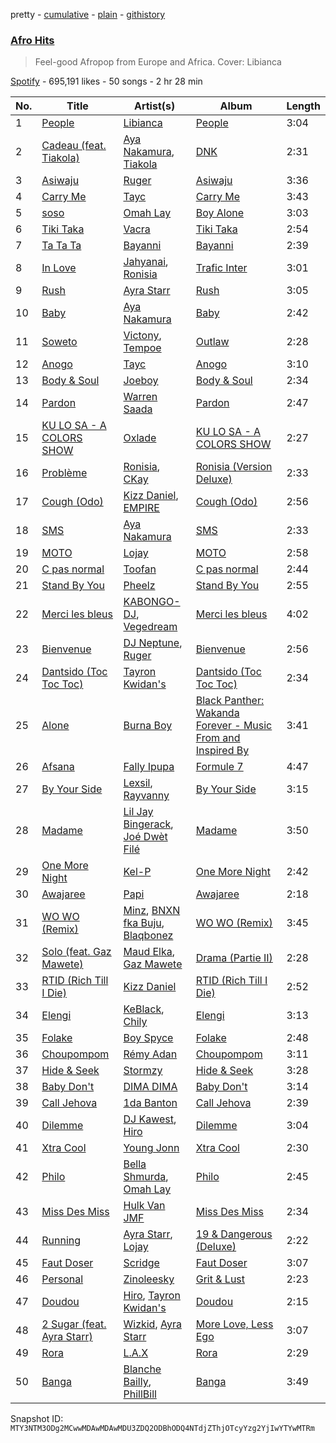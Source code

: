 pretty - [cumulative](/playlists/cumulative/37i9dQZF1DWX0o6sD1a6P5.md) - [plain](/playlists/plain/37i9dQZF1DWX0o6sD1a6P5) - [githistory](https://github.githistory.xyz/mackorone/spotify-playlist-archive/blob/main/playlists/plain/37i9dQZF1DWX0o6sD1a6P5)

### [Afro Hits](https://open.spotify.com/playlist/37i9dQZF1DWX0o6sD1a6P5)

> Feel\-good Afropop from Europe and Africa\. Cover: Libianca

[Spotify](https://open.spotify.com/user/spotify) - 695,191 likes - 50 songs - 2 hr 28 min

| No. | Title | Artist(s) | Album | Length |
|---|---|---|---|---|
| 1 | [People](https://open.spotify.com/track/26b3oVLrRUaaybJulow9kz) | [Libianca](https://open.spotify.com/artist/7kjSuFGKhLm8b5qXoMhRkJ) | [People](https://open.spotify.com/album/5Hmh6N8oisrcuZKa8EY5dn) | 3:04 |
| 2 | [Cadeau \(feat\. Tiakola\)](https://open.spotify.com/track/4serT1J6lu8eTsMMG9VhF8) | [Aya Nakamura](https://open.spotify.com/artist/7IlRNXHjoOCgEAWN5qYksg), [Tiakola](https://open.spotify.com/artist/3vUMXQ9kPnZAQkMkZZ7Hfh) | [DNK](https://open.spotify.com/album/2sDLGR5LQ1pRmyCOT0alhN) | 2:31 |
| 3 | [Asiwaju](https://open.spotify.com/track/7ErtOGQ9DwyQa3lwP77j4u) | [Ruger](https://open.spotify.com/artist/0a1SidMjD8D6EHvJph4n2H) | [Asiwaju](https://open.spotify.com/album/5xqEVPQeBA9GUnEFJhyCtt) | 3:36 |
| 4 | [Carry Me](https://open.spotify.com/track/3vxS3k5siCY0mFfGGTx4pk) | [Tayc](https://open.spotify.com/artist/7gU9VyFRN3JWPJ5oHOil60) | [Carry Me](https://open.spotify.com/album/2hEk1tP9rtBhcwNTNSMkDs) | 3:43 |
| 5 | [soso](https://open.spotify.com/track/1wADwLSkYhrSmy4vdy6BRn) | [Omah Lay](https://open.spotify.com/artist/5yOvAmpIR7hVxiS6Ls5DPO) | [Boy Alone](https://open.spotify.com/album/5NLjxx8nRy9ooUmgpOvfem) | 3:03 |
| 6 | [Tiki Taka](https://open.spotify.com/track/7LKbaK4RD00Nso9EJk4opn) | [Vacra](https://open.spotify.com/artist/5OLkn5GT6EcMuJzjwgvQnu) | [Tiki Taka](https://open.spotify.com/album/0BxUHxJCLTnXXtBjIUK51N) | 2:54 |
| 7 | [Ta Ta Ta](https://open.spotify.com/track/3rmqNsOiGqqvFNTmGlzl4R) | [Bayanni](https://open.spotify.com/artist/6FbCERtE2CKqEWihHMYjcG) | [Bayanni](https://open.spotify.com/album/0XIgw74GKfTD6MCOHzhovL) | 2:39 |
| 8 | [In Love](https://open.spotify.com/track/4WM7I8zRXJ6qjl4kuHeHrF) | [Jahyanai](https://open.spotify.com/artist/09FXva53dWku8Gu5N73rR8), [Ronisia](https://open.spotify.com/artist/4krMq8pXkLVTGplpYgHlnV) | [Trafic Inter](https://open.spotify.com/album/4gPe7bl2PI7Jv1acB0J3gw) | 3:01 |
| 9 | [Rush](https://open.spotify.com/track/1rrqJ9QkOBYJlsZgqqwxgB) | [Ayra Starr](https://open.spotify.com/artist/3ZpEKRjHaHANcpk10u6Ntq) | [Rush](https://open.spotify.com/album/6CvEsGBD3JdbDKpmJaXn2E) | 3:05 |
| 10 | [Baby](https://open.spotify.com/track/5uKJiHdlDBz53cM1qZd0yB) | [Aya Nakamura](https://open.spotify.com/artist/7IlRNXHjoOCgEAWN5qYksg) | [Baby](https://open.spotify.com/album/5IdztduZ9UaHxZm0xDyEyA) | 2:42 |
| 11 | [Soweto](https://open.spotify.com/track/3IQT2MM49GkXfHF9eemaw5) | [Victony](https://open.spotify.com/artist/1E5hfn5BduN2nnoZCJmUVG), [Tempoe](https://open.spotify.com/artist/1X7glgDhqNq1qn0Qv9g3K4) | [Outlaw](https://open.spotify.com/album/1oSN6MKvpXR5WOHnsPi05w) | 2:28 |
| 12 | [Anogo](https://open.spotify.com/track/4TS6GJz8xn4suZRv3yHUnf) | [Tayc](https://open.spotify.com/artist/7gU9VyFRN3JWPJ5oHOil60) | [Anogo](https://open.spotify.com/album/09SRcm2Hxpmf2N9zRFouhT) | 3:10 |
| 13 | [Body & Soul](https://open.spotify.com/track/1lrHmP6m1Qcmhwlg2yrjdU) | [Joeboy](https://open.spotify.com/artist/1XavfPKBpNjkOfxHINlMHF) | [Body & Soul](https://open.spotify.com/album/4CwzVkma2EkIpKwXpHHUdQ) | 2:34 |
| 14 | [Pardon](https://open.spotify.com/track/2Fq5X3Mk5wBXm0Ba6HLhRC) | [Warren Saada](https://open.spotify.com/artist/1gqvlpGMzW0ynXNMlu6pIM) | [Pardon](https://open.spotify.com/album/2lg8wdL4nCUipxVf6Rr0l4) | 2:47 |
| 15 | [KU LO SA \- A COLORS SHOW](https://open.spotify.com/track/2WigMwGJysIh9fRnSJvpjn) | [Oxlade](https://open.spotify.com/artist/3WTrdbZU99dgTtt3ZkyamT) | [KU LO SA \- A COLORS SHOW](https://open.spotify.com/album/36bNKiiUjxUCaAO7QtUVfi) | 2:27 |
| 16 | [Problème](https://open.spotify.com/track/1IKD320Lvoj3TgAUnCVE28) | [Ronisia](https://open.spotify.com/artist/4krMq8pXkLVTGplpYgHlnV), [CKay](https://open.spotify.com/artist/048LktY5zMnakWq7PTtFrz) | [Ronisia \(Version Deluxe\)](https://open.spotify.com/album/6n3BM7djoly8rX6AG9dnFW) | 2:33 |
| 17 | [Cough \(Odo\)](https://open.spotify.com/track/0u2A4QNAMUyfQbgfVR3HvK) | [Kizz Daniel](https://open.spotify.com/artist/1X6cBGnXpEpN7CmflLKmLV), [EMPIRE](https://open.spotify.com/artist/3hPFJ4ShHVEAaL689YeblD) | [Cough \(Odo\)](https://open.spotify.com/album/3j33Z0rLryDGCZFRhppoZq) | 2:56 |
| 18 | [SMS](https://open.spotify.com/track/6PlZ3T2h2dpoEWKrviNkKS) | [Aya Nakamura](https://open.spotify.com/artist/7IlRNXHjoOCgEAWN5qYksg) | [SMS](https://open.spotify.com/album/3IW8rGJYse4RVtu1GaAGQJ) | 2:33 |
| 19 | [MOTO](https://open.spotify.com/track/1b83195i03SMUa1VWto8Z5) | [Lojay](https://open.spotify.com/artist/3ONGmday8YN8AkbsRk01iL) | [MOTO](https://open.spotify.com/album/3MXt0hRNSIulLZy7x1XpAg) | 2:58 |
| 20 | [C pas normal](https://open.spotify.com/track/01BN8m09yMyhKHJL3PDUzC) | [Toofan](https://open.spotify.com/artist/5BfpzKNakWiXUNm1RfBgUi) | [C pas normal](https://open.spotify.com/album/3uUgzic021PoofEn1wD2NK) | 2:44 |
| 21 | [Stand By You](https://open.spotify.com/track/4uSn4uo2QYTJcENcvVri96) | [Pheelz](https://open.spotify.com/artist/5Jv1MsZBh0sqokFq7pU8Xg) | [Stand By You](https://open.spotify.com/album/4xyk3drYz00n2co5h3h2Kc) | 2:55 |
| 22 | [Merci les bleus](https://open.spotify.com/track/0tFY357QKe2GKvjcWA1kxK) | [KABONGO\-DJ](https://open.spotify.com/artist/3hMFSJWyvWxr5XvsCTikVP), [Vegedream](https://open.spotify.com/artist/4eYnorQRhVHT2KBl2UyHHd) | [Merci les bleus](https://open.spotify.com/album/3ifVPOJBoE2k6Y93l9Hb3b) | 4:02 |
| 23 | [Bienvenue](https://open.spotify.com/track/5X55V3mn3RTvHAheUtL6LR) | [DJ Neptune](https://open.spotify.com/artist/3L4ZO0ZaSe1qeucpQK8tBR), [Ruger](https://open.spotify.com/artist/0a1SidMjD8D6EHvJph4n2H) | [Bienvenue](https://open.spotify.com/album/7I8qzFpNzR1NT1n65rfW1W) | 2:56 |
| 24 | [Dantsido \(Toc Toc Toc\)](https://open.spotify.com/track/1NUEUFueiCYana070TfNa0) | [Tayron Kwidan's](https://open.spotify.com/artist/1wlqglR1kdPF2T0Rxee11v) | [Dantsido \(Toc Toc Toc\)](https://open.spotify.com/album/708goXDKDeNZQEZfWlgnuX) | 2:34 |
| 25 | [Alone](https://open.spotify.com/track/0AoBY2Y3qs6dtGgOD6c91N) | [Burna Boy](https://open.spotify.com/artist/3wcj11K77LjEY1PkEazffa) | [Black Panther: Wakanda Forever \- Music From and Inspired By](https://open.spotify.com/album/06RK0wX4GqHcxBtHlVoGH5) | 3:41 |
| 26 | [Afsana](https://open.spotify.com/track/0Ms0rronIijW3ngbCOtRlB) | [Fally Ipupa](https://open.spotify.com/artist/6IflU2YrY5Cyw7YoBICosV) | [Formule 7](https://open.spotify.com/album/3QioaSF8lar1qnvwhMKDM6) | 4:47 |
| 27 | [By Your Side](https://open.spotify.com/track/3kyS2lEAAKjva2f42O1KyT) | [Lexsil](https://open.spotify.com/artist/6Hld2ORUmr5945JQVc3N5h), [Rayvanny](https://open.spotify.com/artist/7G9dCn1mqomAa0ucJoBm6J) | [By Your Side](https://open.spotify.com/album/0WBj9GaZEf7oG2SyGmG63M) | 3:15 |
| 28 | [Madame](https://open.spotify.com/track/20j6b2Jt37Q6nwJh2jVO72) | [Lil Jay Bingerack](https://open.spotify.com/artist/5v1lkZbpgPYKmyDzqc4Klu), [Joé Dwèt Filé](https://open.spotify.com/artist/26zgIfFyTCImkHAp5gwKW8) | [Madame](https://open.spotify.com/album/1rVfhoBcFdqvtKPL9cIy1G) | 3:50 |
| 29 | [One More Night](https://open.spotify.com/track/6ZZgjRB0CXBsKGxpJIXYFD) | [Kel\-P](https://open.spotify.com/artist/4j2hypl84JFGRz00du5JT8) | [One More Night](https://open.spotify.com/album/2es5R7Gz861GtXSChRu6JG) | 2:42 |
| 30 | [Awajaree](https://open.spotify.com/track/5MJqTovX6d8m1LCh3CLHgd) | [Papi](https://open.spotify.com/artist/1seuCAgNtazhgOk3LaP68H) | [Awajaree](https://open.spotify.com/album/3tzIu51reZALx78qZPxGl6) | 2:18 |
| 31 | [WO WO \(Remix\)](https://open.spotify.com/track/7v6HbQggLsB2UUCqABkJoX) | [Minz](https://open.spotify.com/artist/2XNwtpu314ZSFziTt0ZqZT), [BNXN fka Buju](https://open.spotify.com/artist/3zaDigUwjHvjOkSn0NDf9x), [Blaqbonez](https://open.spotify.com/artist/12kjvw4e3gLp6qVHO65n7W) | [WO WO \(Remix\)](https://open.spotify.com/album/3wwREZUMLVKc33adNjlAhi) | 3:45 |
| 32 | [Solo \(feat\. Gaz Mawete\)](https://open.spotify.com/track/00oFCH0STRe9cqAYqX1ZCm) | [Maud Elka](https://open.spotify.com/artist/2U3zSgyMqytkWn9ZmX94ZR), [Gaz Mawete](https://open.spotify.com/artist/4WSA56zRr2ZBnbQqVNrMay) | [Drama \(Partie II\)](https://open.spotify.com/album/0EsDUFsahyHF3yksO3o5vW) | 2:28 |
| 33 | [RTID \(Rich Till I Die\)](https://open.spotify.com/track/47rtDAZmqRUjba0V1en3XY) | [Kizz Daniel](https://open.spotify.com/artist/1X6cBGnXpEpN7CmflLKmLV) | [RTID \(Rich Till I Die\)](https://open.spotify.com/album/1VXKPWoui5j6UsxWrhvSDV) | 2:52 |
| 34 | [Elengi](https://open.spotify.com/track/0uUAqOdZFxa3yLi74cALfV) | [KeBlack](https://open.spotify.com/artist/7x3eTVPlBiPjXHn3qotY86), [Chily](https://open.spotify.com/artist/0mnNM5o7vtxo3ivC7Tmoah) | [Elengi](https://open.spotify.com/album/1euNOY9La6HVtlhADfFXaB) | 3:13 |
| 35 | [Folake](https://open.spotify.com/track/5FCS33n2pWeNBFjQpwKaiH) | [Boy Spyce](https://open.spotify.com/artist/6DUbLg2GQ7Dd7G9v6uwoPT) | [Folake](https://open.spotify.com/album/1zXxlkgp0TkifABiPujJ1i) | 2:48 |
| 36 | [Choupompom](https://open.spotify.com/track/4Z1KZDjDGW7uJYawo2rb1t) | [Rémy Adan](https://open.spotify.com/artist/4C4OK8Lx2rf53IUo1FUUBo) | [Choupompom](https://open.spotify.com/album/0NVRT6idOH6DcJurh54vip) | 3:11 |
| 37 | [Hide & Seek](https://open.spotify.com/track/7cFPWLFiE60sdgzPsyydUJ) | [Stormzy](https://open.spotify.com/artist/2SrSdSvpminqmStGELCSNd) | [Hide & Seek](https://open.spotify.com/album/1PTZnwfkh9YQUJLSdBOvFe) | 3:28 |
| 38 | [Baby Don't](https://open.spotify.com/track/4kb1AKfSXCf7S4jDjMATEo) | [DIMA DIMA](https://open.spotify.com/artist/5eb7nRgBZmN9EIBVLLZjbu) | [Baby Don't](https://open.spotify.com/album/6XWQIMu1aMtt2dV4Eh9XwH) | 3:14 |
| 39 | [Call Jehova](https://open.spotify.com/track/1CANP9um3E8PolYHhvzttV) | [1da Banton](https://open.spotify.com/artist/6dlzQ6fiPna40trq1Ek6cb) | [Call Jehova](https://open.spotify.com/album/0bDZOcGeHoA2GM0qll0beL) | 2:39 |
| 40 | [Dilemme](https://open.spotify.com/track/1yRXFMwYvvoCG6Q2lDngzD) | [DJ Kawest](https://open.spotify.com/artist/3kEcQwpYE06lQJAAA3fVAA), [Hiro](https://open.spotify.com/artist/64XqdWjtYhfMJeQB7wtAwS) | [Dilemme](https://open.spotify.com/album/0DnzM5Uqhf5i6oKsrgY6DM) | 3:04 |
| 41 | [Xtra Cool](https://open.spotify.com/track/5F4OfeowSReF93KcH2eUcG) | [Young Jonn](https://open.spotify.com/artist/4JM1zsVj1pt38Q8mhv5teI) | [Xtra Cool](https://open.spotify.com/album/0VCIXWb1BjfOfBOLJTOOUL) | 2:30 |
| 42 | [Philo](https://open.spotify.com/track/5OTKO93FLT25URfam2hZgP) | [Bella Shmurda](https://open.spotify.com/artist/7kK5badbqOjd8WlT2XWMeM), [Omah Lay](https://open.spotify.com/artist/5yOvAmpIR7hVxiS6Ls5DPO) | [Philo](https://open.spotify.com/album/4z0qErs8qvQsNIDVQyaWjl) | 2:45 |
| 43 | [Miss Des Miss](https://open.spotify.com/track/2Qexnj9p4HuIbEljqrjlce) | [Hulk Van JMF](https://open.spotify.com/artist/2D2Wm1oAJrDRzXVzxkyBOE) | [Miss Des Miss](https://open.spotify.com/album/2JHZlpiaErSIdrv69sEt2S) | 2:34 |
| 44 | [Running](https://open.spotify.com/track/1tKsfYB65Kz74yk0HMCdcH) | [Ayra Starr](https://open.spotify.com/artist/3ZpEKRjHaHANcpk10u6Ntq), [Lojay](https://open.spotify.com/artist/3ONGmday8YN8AkbsRk01iL) | [19 & Dangerous \(Deluxe\)](https://open.spotify.com/album/16ppCNm1KGCgUS0g3iKqh8) | 2:22 |
| 45 | [Faut Doser](https://open.spotify.com/track/43jZVC7IotPEq3EVuNwT0g) | [Scridge](https://open.spotify.com/artist/6fYEeLBc96CguiLq9FPBQU) | [Faut Doser](https://open.spotify.com/album/5Uh5XXs9EyaB54BGseQTiz) | 3:07 |
| 46 | [Personal](https://open.spotify.com/track/4iL7caaYvGopP9d6hdlMAi) | [Zinoleesky](https://open.spotify.com/artist/6Kp3KWPiVgi33DkJqo9T4g) | [Grit & Lust](https://open.spotify.com/album/4se56vUQlf2nGZHynfAkTZ) | 2:23 |
| 47 | [Doudou](https://open.spotify.com/track/2ppPvgLyLGu9dMnOiT17I8) | [Hiro](https://open.spotify.com/artist/64XqdWjtYhfMJeQB7wtAwS), [Tayron Kwidan's](https://open.spotify.com/artist/1wlqglR1kdPF2T0Rxee11v) | [Doudou](https://open.spotify.com/album/1a2bFboCcGFZpCd4lQu8pf) | 2:15 |
| 48 | [2 Sugar \(feat\. Ayra Starr\)](https://open.spotify.com/track/1DA2ADZs6O28y2rmdmpekw) | [Wizkid](https://open.spotify.com/artist/3tVQdUvClmAT7URs9V3rsp), [Ayra Starr](https://open.spotify.com/artist/3ZpEKRjHaHANcpk10u6Ntq) | [More Love, Less Ego](https://open.spotify.com/album/73rKiFhHZatrwJL0B1F6hY) | 3:07 |
| 49 | [Rora](https://open.spotify.com/track/6b6Bz7pyeqLXDn92EHCyVY) | [L.A.X](https://open.spotify.com/artist/6lNEt5LSOQRUFl43OnnHUL) | [Rora](https://open.spotify.com/album/4LzrbIrHS40GfLklCbjX05) | 2:29 |
| 50 | [Banga](https://open.spotify.com/track/0c7VczzMgFSomrYVdwVxek) | [Blanche Bailly](https://open.spotify.com/artist/5AarOoNQR7sJVijD42GeFQ), [PhillBill](https://open.spotify.com/artist/0FvaYVqukImgaD8PFHcuHB) | [Banga](https://open.spotify.com/album/0nKs45dKWaLpnZ8xQdGXqI) | 3:49 |

Snapshot ID: `MTY3NTM3ODg2MCwwMDAwMDAwMDU3ZDQ2ODBhODQ4NTdjZThjOTcyYzg2YjIwYTYwMTRm`
